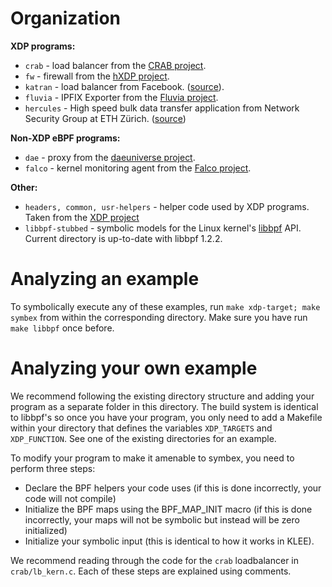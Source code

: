 # Organization

**XDP programs:**
* `crab` - load balancer from the [CRAB project](https://github.com/epfl-dcsl/crab).
* `fw` - firewall from the [hXDP project](https://github.com/axbryd/hXDP-Artifacts).
* `katran` - load balancer from Facebook. ([source](https://github.com/facebookincubator/katran)).
* `fluvia` - IPFIX Exporter from the [Fluvia project](https://github.com/nttcom/fluvia/).
* `hercules` - High speed bulk data transfer application from Network Security Group at ETH Zürich. ([source](https://github.com/netsec-ethz/hercules/))

**Non-XDP eBPF programs:**
* `dae` - proxy from the [daeuniverse project](https://github.com/daeuniverse/dae).
* `falco` - kernel monitoring agent from the [Falco project](https://github.com/falcosecurity/libs/).

**Other:**
* `headers, common, usr-helpers` - helper code used by XDP programs. Taken from the [XDP project](https://github.com/xdp-project/xdp-tutorial)
* `libbpf-stubbed` - symbolic models for the Linux kernel's [libbpf](https://github.com/libbpf/libbpf) API. Current directory is up-to-date with libbpf 1.2.2.

# Analyzing an example

To symbolically execute any of these examples, run `make xdp-target; make symbex` from within the corresponding directory. 
Make sure you have run `make libbpf` once before.

# Analyzing your own example

We recommend following the existing directory structure and adding your program as a separate folder in this directory. 
The build system is identical to libbpf's so once you have your program, you only need to add a Makefile within your directory that defines the variables `XDP_TARGETS` and `XDP_FUNCTION`. See one of the existing directories for an example.

To modify your program to make it amenable to symbex, you need to perform three steps:
* Declare the BPF helpers your code uses (if this is done incorrectly, your code will not compile)
* Initialize the BPF maps using the BPF_MAP_INIT macro (if this is done incorrectly, your maps will not be symbolic but instead will be zero initialized)
* Initialize your symbolic input (this is identical to how it works in KLEE).

We recommend reading through the code for the `crab` loadbalancer in `crab/lb_kern.c`. Each of these steps are explained using comments.
